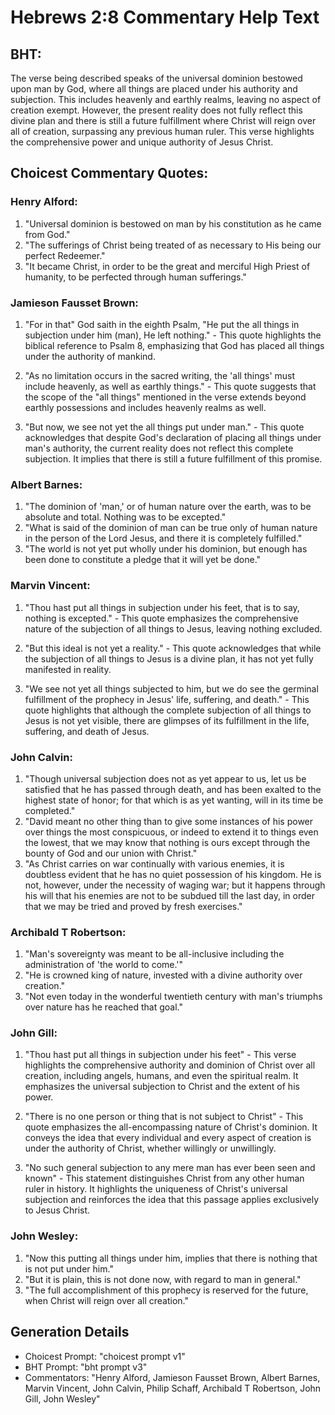 # Hebrews 2:8 Commentary Help Text

## BHT:
The verse being described speaks of the universal dominion bestowed upon man by God, where all things are placed under his authority and subjection. This includes heavenly and earthly realms, leaving no aspect of creation exempt. However, the present reality does not fully reflect this divine plan and there is still a future fulfillment where Christ will reign over all of creation, surpassing any previous human ruler. This verse highlights the comprehensive power and unique authority of Jesus Christ.

## Choicest Commentary Quotes:
### Henry Alford:
1. "Universal dominion is bestowed on man by his constitution as he came from God."
2. "The sufferings of Christ being treated of as necessary to His being our perfect Redeemer."
3. "It became Christ, in order to be the great and merciful High Priest of humanity, to be perfected through human sufferings."

### Jamieson Fausset Brown:
1. "For in that" God saith in the eighth Psalm, "He put the all things in subjection under him (man), He left nothing." - This quote highlights the biblical reference to Psalm 8, emphasizing that God has placed all things under the authority of mankind.

2. "As no limitation occurs in the sacred writing, the 'all things' must include heavenly, as well as earthly things." - This quote suggests that the scope of the "all things" mentioned in the verse extends beyond earthly possessions and includes heavenly realms as well.

3. "But now, we see not yet the all things put under man." - This quote acknowledges that despite God's declaration of placing all things under man's authority, the current reality does not reflect this complete subjection. It implies that there is still a future fulfillment of this promise.

### Albert Barnes:
1. "The dominion of 'man,' or of human nature over the earth, was to be absolute and total. Nothing was to be excepted."
2. "What is said of the dominion of man can be true only of human nature in the person of the Lord Jesus, and there it is completely fulfilled."
3. "The world is not yet put wholly under his dominion, but enough has been done to constitute a pledge that it will yet be done."

### Marvin Vincent:
1. "Thou hast put all things in subjection under his feet, that is to say, nothing is excepted." - This quote emphasizes the comprehensive nature of the subjection of all things to Jesus, leaving nothing excluded.

2. "But this ideal is not yet a reality." - This quote acknowledges that while the subjection of all things to Jesus is a divine plan, it has not yet fully manifested in reality.

3. "We see not yet all things subjected to him, but we do see the germinal fulfillment of the prophecy in Jesus' life, suffering, and death." - This quote highlights that although the complete subjection of all things to Jesus is not yet visible, there are glimpses of its fulfillment in the life, suffering, and death of Jesus.

### John Calvin:
1. "Though universal subjection does not as yet appear to us, let us be satisfied that he has passed through death, and has been exalted to the highest state of honor; for that which is as yet wanting, will in its time be completed."
2. "David meant no other thing than to give some instances of his power over things the most conspicuous, or indeed to extend it to things even the lowest, that we may know that nothing is ours except through the bounty of God and our union with Christ."
3. "As Christ carries on war continually with various enemies, it is doubtless evident that he has no quiet possession of his kingdom. He is not, however, under the necessity of waging war; but it happens through his will that his enemies are not to be subdued till the last day, in order that we may be tried and proved by fresh exercises."

### Archibald T Robertson:
1. "Man's sovereignty was meant to be all-inclusive including the administration of 'the world to come.'" 
2. "He is crowned king of nature, invested with a divine authority over creation."
3. "Not even today in the wonderful twentieth century with man's triumphs over nature has he reached that goal."

### John Gill:
1. "Thou hast put all things in subjection under his feet" - This verse highlights the comprehensive authority and dominion of Christ over all creation, including angels, humans, and even the spiritual realm. It emphasizes the universal subjection to Christ and the extent of his power.

2. "There is no one person or thing that is not subject to Christ" - This quote emphasizes the all-encompassing nature of Christ's dominion. It conveys the idea that every individual and every aspect of creation is under the authority of Christ, whether willingly or unwillingly.

3. "No such general subjection to any mere man has ever been seen and known" - This statement distinguishes Christ from any other human ruler in history. It highlights the uniqueness of Christ's universal subjection and reinforces the idea that this passage applies exclusively to Jesus Christ.

### John Wesley:
1. "Now this putting all things under him, implies that there is nothing that is not put under him."
2. "But it is plain, this is not done now, with regard to man in general."
3. "The full accomplishment of this prophecy is reserved for the future, when Christ will reign over all creation."


## Generation Details
- Choicest Prompt: "choicest prompt v1"
- BHT Prompt: "bht prompt v3"
- Commentators: "Henry Alford, Jamieson Fausset Brown, Albert Barnes, Marvin Vincent, John Calvin, Philip Schaff, Archibald T Robertson, John Gill, John Wesley"
